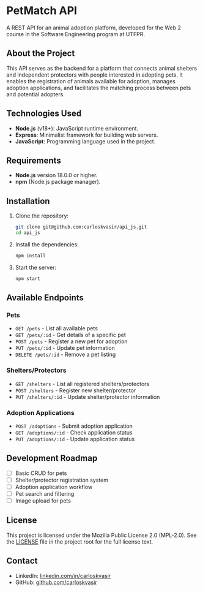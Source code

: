 # PetMatch API

A REST API for an animal adoption platform, developed for the Web 2 course in the Software Engineering program at UTFPR.

## About the Project

This API serves as the backend for a platform that connects animal shelters and independent protectors with people interested in adopting pets. It enables the registration of animals available for adoption, manages adoption applications, and facilitates the matching process between pets and potential adopters.

## Technologies Used

- **Node.js** (v18+): JavaScript runtime environment.
- **Express**: Minimalist framework for building web servers.
- **JavaScript**: Programming language used in the project.

## Requirements

- **Node.js** version 18.0.0 or higher.
- **npm** (Node.js package manager).

## Installation

1. Clone the repository:
   ```bash
   git clone git@github.com:carloskvasir/api_js.git
   cd api_js
   ```

2. Install the dependencies:
   ```bash
   npm install
   ```

3. Start the server:
   ```bash
   npm start
   ```

## Available Endpoints

### Pets
- `GET /pets` - List all available pets
- `GET /pets/:id` - Get details of a specific pet
- `POST /pets` - Register a new pet for adoption
- `PUT /pets/:id` - Update pet information
- `DELETE /pets/:id` - Remove a pet listing

### Shelters/Protectors
- `GET /shelters` - List all registered shelters/protectors
- `POST /shelters` - Register new shelter/protector
- `PUT /shelters/:id` - Update shelter/protector information

### Adoption Applications
- `POST /adoptions` - Submit adoption application
- `GET /adoptions/:id` - Check application status
- `PUT /adoptions/:id` - Update application status

## Development Roadmap

- [ ] Basic CRUD for pets
- [ ] Shelter/protector registration system
- [ ] Adoption application workflow
- [ ] Pet search and filtering
- [ ] Image upload for pets

## License
This project is licensed under the Mozilla Public License 2.0 (MPL-2.0).
See the [LICENSE](LICENSE) file in the project root for the full license text.

## Contact
- LinkedIn: [linkedin.com/in/carloskvasir](https://linkedin.com/in/carloskvasir)
- GitHub: [github.com/carloskvasir](https://github.com/carloskvasir)

